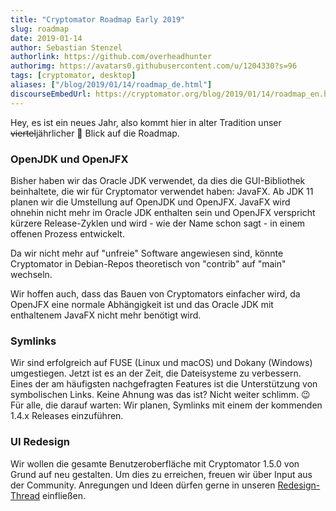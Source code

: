```yaml
---
title: "Cryptomator Roadmap Early 2019"
slug: roadmap
date: 2019-01-14
author: Sebastian Stenzel
authorlink: https://github.com/overheadhunter
authorimg: https://avatars0.githubusercontent.com/u/1204330?s=96
tags: [cryptomator, desktop]
aliases: ["/blog/2019/01/14/roadmap_de.html"]
discourseEmbedUrl: https://cryptomator.org/blog/2019/01/14/roadmap_en.html
---
```

Hey, es ist ein neues Jahr, also kommt hier in alter Tradition unser ~~viertel~~jährlicher :see_no_evil: Blick auf die Roadmap.

### OpenJDK und OpenJFX
Bisher haben wir das Oracle JDK verwendet, da dies die GUI-Bibliothek beinhaltete, die wir für Cryptomator verwendet haben: JavaFX. Ab JDK 11 planen wir die Umstellung auf OpenJDK und OpenJFX. JavaFX wird ohnehin nicht mehr im Oracle JDK enthalten sein und OpenJFX verspricht kürzere Release-Zyklen und wird - wie der Name schon sagt - in einem offenen Prozess entwickelt.

Da wir nicht mehr auf "unfreie" Software angewiesen sind, könnte Cryptomator in Debian-Repos theoretisch von "contrib" auf "main" wechseln. 

Wir hoffen auch, dass das Bauen von Cryptomators einfacher wird, da OpenJFX eine normale Abhängigkeit ist und das Oracle JDK mit enthaltenem JavaFX nicht mehr benötigt wird.

### Symlinks
Wir sind erfolgreich auf FUSE (Linux und macOS) und Dokany (Windows) umgestiegen. Jetzt ist es an der Zeit, die Dateisysteme zu verbessern. Eines der am häufigsten nachgefragten Features ist die Unterstützung von symbolischen Links. Keine Ahnung was das ist? Nicht weiter schlimm. :wink: Für alle, die darauf warten: Wir planen, Symlinks mit einem der kommenden 1.4.x Releases einzuführen.

### UI Redesign
Wir wollen die gesamte Benutzeroberfläche mit Cryptomator 1.5.0 von Grund auf neu gestalten. Um dies zu erreichen, freuen wir über Input aus der Community. Anregungen und Ideen dürfen gerne in unseren [Redesign-Thread](https://community.cryptomator.org/t/ui-redesign-thread/2850) einfließen.
